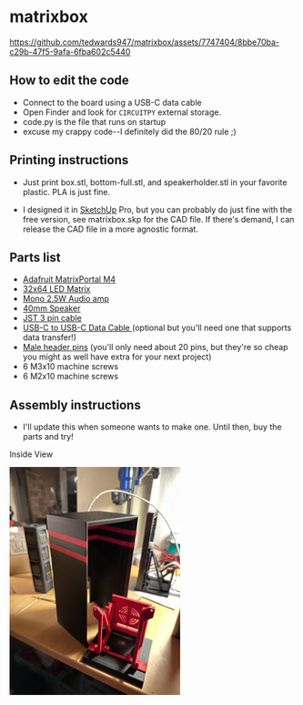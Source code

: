 # matrixbox



https://github.com/tedwards947/matrixbox/assets/7747404/8bbe70ba-c29b-47f5-9afa-6fba602c5440







## How to edit the code
* Connect to the board using a USB-C data cable
* Open Finder and look for `CIRCUITPY` external storage.
* code.py is the file that runs on startup
* excuse my crappy code--I definitely did the 80/20 rule ;)

## Printing instructions
* Just print box.stl, bottom-full.stl, and speakerholder.stl in your favorite plastic. PLA is just fine.

* I designed it in [SketchUp](https://www.sketchup.com/en/plans-and-pricing/sketchup-free) Pro, but you can probably do just fine with the free version, see matrixbox.skp for the CAD file. If there's demand, I can release the CAD file in a more agnostic format.

## Parts list
* [Adafruit MatrixPortal M4](https://www.adafruit.com/product/4745)
* [32x64 LED Matrix](https://www.adafruit.com/product/2279)
* [Mono 2.5W Audio amp](https://www.adafruit.com/product/5647)
* [40mm Speaker](https://www.adafruit.com/product/3968)
* [JST 3 pin cable](https://www.adafruit.com/product/4336)
* [USB-C to USB-C Data Cable ](https://www.amazon.com/dp/B0C9MGJM78?psc=1&ref=ppx_yo2ov_dt_b_product_details)(optional but you'll need one that supports data transfer!)
* [Male header pins](https://www.amazon.com/dp/B06ZZN8L9S?psc=1&ref=ppx_yo2ov_dt_b_product_details) (you'll only need about 20 pins, but they're so cheap you might as well have extra for your next project)
* 6 M3x10 machine screws
* 6 M2x10 machine screws


## Assembly instructions
* I'll update this when someone wants to make one. Until then, buy the parts and try!



Inside View

<img src="inside.jpg" width=300/>

